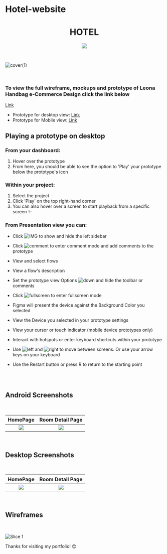 # Hotel-website<h1 align="center"> HOTEL </h1>

<p align="center">
<img src="https://img.shields.io/badge/figma-%23F24E1E.svg?style=for-the-badge&logo=figma&logoColor=white"/>
</p>

<br/>

![cover(1)](https://github.com/user-attachments/assets/bdad6a54-6623-4b68-9d8f-46eda3e97bed)

<br/>

### To view the full wireframe, mockups and prototype of Leona Handbag e-Commerce Design click the link below
[Link](https://www.figma.com/design/HJdCJGzxvmG98jSSr6k8gt/hotel?node-id=0-1&t=fs2LwTSZKcvWPGDK-1)

- Prototype for desktop view: [Link](https://www.figma.com/proto/HJdCJGzxvmG98jSSr6k8gt/hotel?node-id=8-2&node-type=frame&t=0V5xO3oCOBbE3nR9-1&scaling=min-zoom&content-scaling=fixed&page-id=0%3A1&starting-point-node-id=8%3A2)
- Prototype for Mobile view: [Link](https://www.figma.com/proto/HJdCJGzxvmG98jSSr6k8gt/hotel?node-id=181-1619&node-type=canvas&t=qFGbTE9VIuasYF33-1&scaling=scale-down&content-scaling=fixed&page-id=181%3A1618&starting-point-node-id=181%3A1619&show-proto-sidebar=1)

## Playing a prototype on desktop

### From your dashboard:
  1. Hover over the prototype
  2. From here, you should be able to see the option to 'Play' your prototype below the prototype's icon
  
### Within your project:
  1. Select the project
  2. Click 'Play' on the top right-hand corner
  3. You can also hover over a screen to start playback from a specific screen ✨
  
### From Presentation view you can:

   - Click ![IMG](https://user-images.githubusercontent.com/109097651/180854732-7e2a8d1a-00e4-4105-a4ac-000984278410.PNG) to show and hide the left sidebar

   - Click ![comment](https://user-images.githubusercontent.com/109097651/180854972-57939d48-7d45-4464-ac37-76ab76887385.PNG) to enter comment mode and add comments to the prototype

   - View and select flows

   - View a flow's description

   - Set the prototype view Options ![down](https://user-images.githubusercontent.com/109097651/180855209-b8a287e2-91a5-4838-a0c2-676e8d1cc163.PNG) and hide the toolbar or comments

   - Click 
![fullscreen](https://user-images.githubusercontent.com/109097651/180855329-0d3d38f3-37ee-40a5-b8f0-ecf8248547d4.PNG) to enter fullscreen mode

   - Figma will present the device against the Background Color you selected

   - View the Device you selected in your prototype settings

   - View your cursor or touch indicator (mobile device prototypes only)

   - Interact with hotspots or enter keyboard shortcuts within your prototype

   - Use ![left](https://user-images.githubusercontent.com/109097651/180855390-faea3353-8e0b-494e-b34a-d199ba55f5be.PNG) and ![right](https://user-images.githubusercontent.com/109097651/180855438-52b8b644-0c5b-4ad4-a494-435b48167a3a.PNG) to move between screens. Or use your arrow keys on your keyboard

   - Use the Restart button or press R to return to the starting point




<br/>


<br/>

## Android Screenshots 

<br/>

  HomePage                 |   Room Detail Page        
:-------------------------:|:-------------------------:|
<img src="https://github.com/user-attachments/assets/ab329b6c-e573-48a0-8e04-23053488ee6e"/>|<img src="https://github.com/user-attachments/assets/e3ec9c1d-97b6-470c-b0da-0c78bbd60b84"/>|<img 

<br/>

## Desktop Screenshots

<br/>

 HomePage                 |   Room Detail Page        
:-------------------------:|:-------------------------:|
<img src="https://github.com/user-attachments/assets/ac6db01b-5c95-4ec3-b2f0-8ad50b3ba00e"/>|<img src="https://github.com/user-attachments/assets/f10f63da-409c-4a13-b89f-2f1abe08700b"/>|<img 

<br/>

## Wireframes

<br/>

![Slice 1](https://user-images.githubusercontent.com/109097651/179559436-2171ef1f-7010-40ef-bab9-582941d52e87.png)

Thanks for visiting my portfolio! 😊
